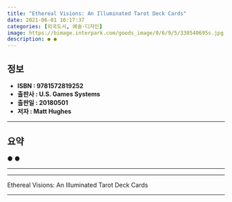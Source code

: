 ```yaml
---
title: "Ethereal Visions: An Illuminated Tarot Deck Cards"
date: 2021-06-01 16:17:37
categories: [외국도서, 예술-디자인]
image: https://bimage.interpark.com/goods_image/0/6/9/5/338540695s.jpg
description: ● ●
---
```


## **정보**

- **ISBN : 9781572819252**
- **출판사 : U.S. Games Systems**
- **출판일 : 20180501**
- **저자 : Matt Hughes**

------



## **요약**

●  ●  

------



------


Ethereal Visions: An Illuminated Tarot Deck Cards 

------


